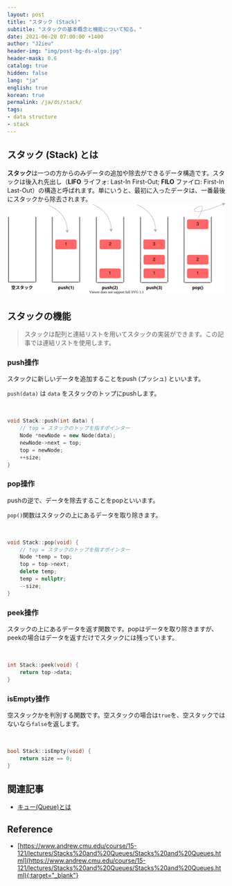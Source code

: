 ```yaml
---
layout: post
title: "スタック (Stack)"
subtitle: "スタックの基本概念と機能について知る。"
date: 2021-06-20 07:00:00 +1400
author: "J2ieu"
header-img: "img/post-bg-ds-algo.jpg"
header-mask: 0.6
catalog: true
hidden: false
lang: "ja"
english: true
korean: true
permalink: /ja/ds/stack/
tags:
- data structure
- stack
---
```


## スタック (Stack) とは
**スタック**は一つの方からのみデータの追加や除去ができるデータ構造です。スタックは後入れ先出し（**LIFO** ライフォ: Last-In First-Out; **FILO** ファイロ: First-In Last-Out）の構造と呼ばれます。単にいうと、最初に入ったデータは、一番最後にスタックから除去されます。
![stack figure](/img/in-post/ds-algo/stack/stack-ja.svg)


## スタックの機能

> スタックは配列と連結リストを用いてスタックの実装ができます。この記事では連結リストを使用します。

### push操作

スタックに新しいデータを追加することをpush (プッシュ) といいます。

`push(data)` は `data` をスタックのトップにpushします。

<br>

```cpp
void Stack::push(int data) {
    // top = スタックのトップを指すポインター
    Node *newNode = new Node(data);
    newNode->next = top;
    top = newNode;
    ++size;
}
```

### pop操作

pushの逆で、データを除去することをpopといいます。

`pop()`関数はスタックの上にあるデータを取り除きます。

<br>

```cpp
void Stack::pop(void) {
    // top = スタックのトップを指すポインター
    Node *temp = top;
    top = top->next;
    delete temp;
    temp = nullptr;
    --size;
}
```

### peek操作

スタックの上にあるデータを返す関数です。popはデータを取り除きますが、peekの場合はデータを返すだけでスタックには残っています。

<br>

```cpp
int Stack::peek(void) {
    return top->data;
}
```

### isEmpty操作

空スタックかを判別する関数です。空スタックの場合は`true`を、空スタックではないなら`false`を返します。

<br>

```cpp
bool Stack::isEmpty(void) {
    return size == 0;
}
```

## 関連記事
- [キュー(Queue)とは](/ja/ds/queue)

## Reference
- [https://www.andrew.cmu.edu/course/15-121/lectures/Stacks%20and%20Queues/Stacks%20and%20Queues.html](https://www.andrew.cmu.edu/course/15-121/lectures/Stacks%20and%20Queues/Stacks%20and%20Queues.html){:target="_blank"}